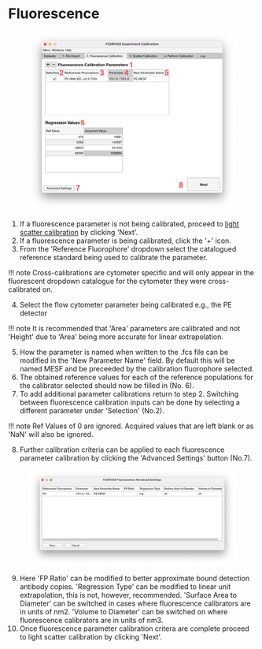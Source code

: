 # Fluorescence

<figure><img src="../../assets/ExpCalFLCal.png" alt=""><figcaption></figcaption></figure>

1. If a fluorescence parameter is not being calibrated, proceed to [light scatter calibration](light-scatter.md) by clicking 'Next'.
2. If a fluorescence parameter is being calibrated, click the '+' icon.
3. From the 'Reference Fluorophore' dropdown select the catalogued reference standard being used to calibrate the parameter.

!!! note
    Cross-calibrations are cytometer specific and will only appear in the fluorescent dropdown catalogue for the cytometer they were cross-calibrated on.

4. Select the flow cytometer parameter being calibrated e.g., the PE detector

!!! note
    It is recommended that 'Area' parameters are calibrated and not 'Height' due to 'Area' being more accurate for linear extrapolation.

5. How the parameter is named when written to the .fcs file can be modified in the 'New Parameter Name' field. By default this will be named MESF and be preceeded by the calibration fluorophore selected.
6. The obtained reference values for each of the reference populations for the calibrator selected should now be filled in (No. 6).
7. To add additional parameter calibrations return to step 2. Switching between fluorescence calibration inputs can be done by selecting a different parameter under 'Selection' (No.2).

!!! note
    Ref Values of 0 are ignored. Acquired values that are left blank or as 'NaN' will also be ignored.

8. Further calibration criteria can be applied to each fluorescence parameter calibration by clicking the 'Advanced Settings' button (No.7).

<figure><img src="../../assets/ExpCalFLAdvanced.png" alt=""><figcaption></figcaption></figure>

9. Here 'FP Ratio' can be modified to better approximate bound detection antibody copies. 'Regression Type' can be modified to linear unit extrapolation, this is not, however, recommended. 'Surface Area to Diameter' can be switched in cases where fluorescence calibrators are in units of nm2. 'Volume to Diameter' can be switched on where fluorescence calibrators are in units of nm3.
10. Once fluorescence parameter calibration critera are complete proceed to light scatter calibration by clicking 'Next'.
